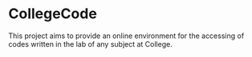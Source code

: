 # CollegeCode
This project aims to provide an online environment for the accessing of codes written in the lab of any subject at College. 

